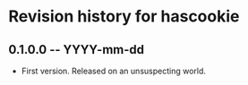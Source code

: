 # Revision history for hascookie

## 0.1.0.0 -- YYYY-mm-dd

* First version. Released on an unsuspecting world.
